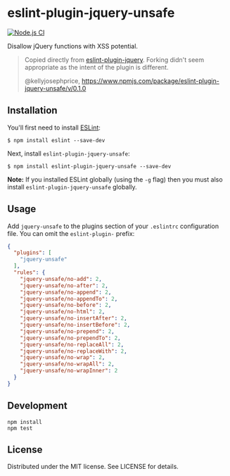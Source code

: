 # eslint-plugin-jquery-unsafe

[![Node.js CI](https://github.com/mvondracek/eslint-plugin-jquery-unsafe/actions/workflows/node.js.yml/badge.svg)](https://github.com/mvondracek/eslint-plugin-jquery-unsafe/actions/workflows/node.js.yml)

Disallow jQuery functions with XSS potential.

> Copied directly from [eslint-plugin-jquery](https://github.com/dgraham/eslint-plugin-jquery).
> Forking didn't seem appropriate as the intent of the plugin is different.
>
> @kellyjosephprice, https://www.npmjs.com/package/eslint-plugin-jquery-unsafe/v/0.1.0

## Installation

You'll first need to install [ESLint](http://eslint.org):

```
$ npm install eslint --save-dev
```

Next, install `eslint-plugin-jquery-unsafe`:

```
$ npm install eslint-plugin-jquery-unsafe --save-dev
```

**Note:** If you installed ESLint globally (using the `-g` flag) then you must also install `eslint-plugin-jquery-unsafe` globally.

## Usage

Add `jquery-unsafe` to the plugins section of your `.eslintrc` configuration file. You can omit the `eslint-plugin-` prefix:

```json
{
  "plugins": [
    "jquery-unsafe"
  ],
  "rules": {
    "jquery-unsafe/no-add": 2,
    "jquery-unsafe/no-after": 2,
    "jquery-unsafe/no-append": 2,
    "jquery-unsafe/no-appendTo": 2,
    "jquery-unsafe/no-before": 2,
    "jquery-unsafe/no-html": 2,
    "jquery-unsafe/no-insertAfter": 2,
    "jquery-unsafe/no-insertBefore": 2,
    "jquery-unsafe/no-prepend": 2,
    "jquery-unsafe/no-prependTo": 2,
    "jquery-unsafe/no-replaceAll": 2,
    "jquery-unsafe/no-replaceWith": 2,
    "jquery-unsafe/no-wrap": 2,
    "jquery-unsafe/no-wrapAll": 2,
    "jquery-unsafe/no-wrapInner": 2
  }
}
```

## Development

```
npm install
npm test
```

## License

Distributed under the MIT license. See LICENSE for details.
